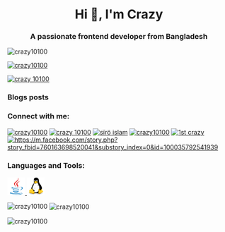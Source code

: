 <h1 align="center">Hi 👋, I'm Crazy</h1>
<h3 align="center">A passionate frontend developer from Bangladesh</h3>

<p align="left"> <img src="https://komarev.com/ghpvc/?username=crazy10100&label=Profile%20views&color=0e75b6&style=flat" alt="crazy10100" /> </p>

<p align="left"> <a href="https://github.com/ryo-ma/github-profile-trophy"><img src="https://github-profile-trophy.vercel.app/?username=crazy10100" alt="crazy10100" /></a> </p>

<p align="left"> <a href="https://twitter.com/crazy 10100" target="blank"><img src="https://img.shields.io/twitter/follow/crazy 10100?logo=twitter&style=for-the-badge" alt="crazy 10100" /></a> </p>

### Blogs posts
<!-- BLOG-POST-LIST:START -->
<!-- BLOG-POST-LIST:END -->

<h3 align="left">Connect with me:</h3>
<p align="left">
<a href="https://dev.to/crazy10100" target="blank"><img align="center" src="https://raw.githubusercontent.com/rahuldkjain/github-profile-readme-generator/master/src/images/icons/Social/devto.svg" alt="crazy10100" height="30" width="40" /></a>
<a href="https://twitter.com/crazy 10100" target="blank"><img align="center" src="https://raw.githubusercontent.com/rahuldkjain/github-profile-readme-generator/master/src/images/icons/Social/twitter.svg" alt="crazy 10100" height="30" width="40" /></a>
<a href="https://fb.com/sïrö islam" target="blank"><img align="center" src="https://raw.githubusercontent.com/rahuldkjain/github-profile-readme-generator/master/src/images/icons/Social/facebook.svg" alt="sïrö islam" height="30" width="40" /></a>
<a href="https://medium.com/crazy10100" target="blank"><img align="center" src="https://raw.githubusercontent.com/rahuldkjain/github-profile-readme-generator/master/src/images/icons/Social/medium.svg" alt="crazy10100" height="30" width="40" /></a>
<a href="https://www.youtube.com/c/1st crazy" target="blank"><img align="center" src="https://raw.githubusercontent.com/rahuldkjain/github-profile-readme-generator/master/src/images/icons/Social/youtube.svg" alt="1st crazy" height="30" width="40" /></a>
<a href="/https://m.facebook.com/story.php?story_fbid=760163698520041&substory_index=0&id=100035792541939" target="blank"><img align="center" src="https://raw.githubusercontent.com/rahuldkjain/github-profile-readme-generator/master/src/images/icons/Social/rss.svg" alt="https://m.facebook.com/story.php?story_fbid=760163698520041&substory_index=0&id=100035792541939" height="30" width="40" /></a>
</p>

<h3 align="left">Languages and Tools:</h3>
<p align="left"> <a href="https://www.java.com" target="_blank" rel="noreferrer"> <img src="https://raw.githubusercontent.com/devicons/devicon/master/icons/java/java-original.svg" alt="java" width="40" height="40"/> </a> <a href="https://www.linux.org/" target="_blank" rel="noreferrer"> <img src="https://raw.githubusercontent.com/devicons/devicon/master/icons/linux/linux-original.svg" alt="linux" width="40" height="40"/> </a> </p>

<p><img align="left" src="https://github-readme-stats.vercel.app/api/top-langs?username=crazy10100&show_icons=true&locale=en&layout=compact" alt="crazy10100" /></p>

<p>&nbsp;<img align="center" src="https://github-readme-stats.vercel.app/api?username=crazy10100&show_icons=true&locale=en" alt="crazy10100" /></p>

<p><img align="center" src="https://github-readme-streak-stats.herokuapp.com/?user=crazy10100&" alt="crazy10100" /></p>
